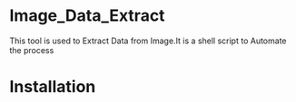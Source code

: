 # Image_Data_Extract
This tool is used to Extract Data from Image.It is a shell script to Automate the process



<h1>Installation<h1>
  
